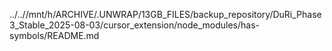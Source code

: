 ../..//mnt/h/ARCHIVE/.UNWRAP/13GB_FILES/backup_repository/DuRi_Phase3_Stable_2025-08-03/cursor_extension/node_modules/has-symbols/README.md